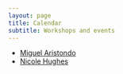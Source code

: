 ```yaml
---
layout: page
title: Calendar
subtitle: Workshops and events
---
```


- [Miguel Aristondo]()
- [Nicole Hughes]()


